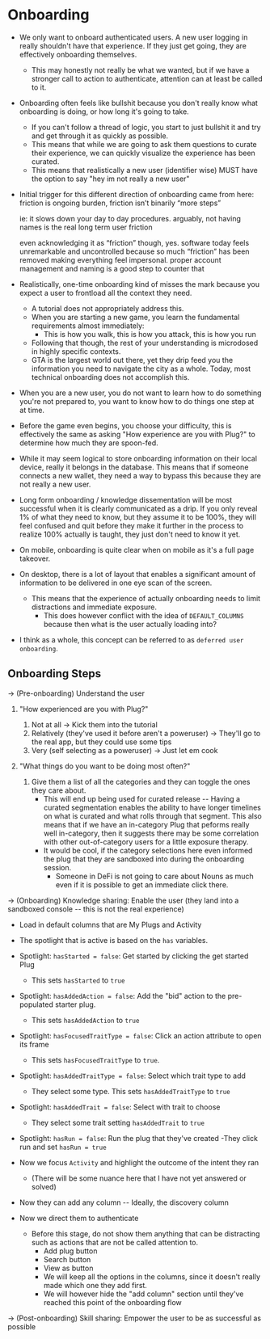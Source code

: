 # Onboarding

- We only want to onboard authenticated users. A new user logging in really shouldn't have that experience. If they just get going, they are effectively onboarding themselves.
    - This may honestly not really be what we wanted, but if we have a stronger call to action to authenticate, attention can at least be called to it.

- Onboarding often feels like bullshit because you don't really know what onboarding is doing, or how long it's going to take.
    - If you can't follow a thread of logic, you start to just bullshit it and try and get through it as quickly as possible.
    - This means that while we are going to ask them questions to curate their experience, we can quickly visualize the experience has been curated.
    - This means that realistically a new user (identifier wise) MUST have the option to say "hey im not really a new user"

- Initial trigger for this different direction of onboarding came from here:
friction is ongoing burden, friction isn’t binarily “more steps”

    ie: it slows down your day to day procedures. arguably, not having names is the real long term user friction

    even acknowledging it as “friction” though, yes. software today feels unremarkable and uncontrolled because so much “friction” has been removed making everything feel impersonal. proper account management and naming is a good step to counter that

- Realistically, one-time onboarding kind of misses the mark because you expect a user to frontload all the context they need.
    - A tutorial does not appropriately address this.
    - When you are starting a new game, you learn the fundamental requirements almost immediately:
        - This is how you walk, this is how you attack, this is how you run
    - Following that though, the rest of your understanding is microdosed in highly specific contexts.
    - GTA is the largest world out there, yet they drip feed you the information you need to navigate the city as a whole. Today, most technical onboarding does not accomplish this.

- When you are a new user, you do not want to learn how to do something you're not prepared to, you want to know how to do things one step at at time.
- Before the game even begins, you choose your difficulty, this is effectively the same as asking "How experience are you with Plug?" to determine how much they are spoon-fed.

- While it may seem logical to store onboarding information on their local device, really it belongs in the database. This means that if someone connects a new wallet, they need a way to bypass this because they are not really a new user.

- Long form onboarding / knowledge dissementation will be most successful when it is clearly communicated as a drip. If you only reveal 1% of what they need to know, but they assume it to be 100%, they will feel confused and quit before they make it further in the process to realize 100% actually is taught, they just don't need to know it yet.

- On mobile, onboarding is quite clear when on mobile as it's a full page takeover.
- On desktop, there is a lot of layout that enables a significant amount of information to be delivered in one eye scan of the screen.
    - This means that the experience of actually onboarding needs to limit distractions and immediate exposure.
        - This does however conflict with the idea of `DEFAULT_COLUMNS` because then what is the user actually loading into?

- I think as a whole, this concept can be referred to as `deferred user onboarding`.

## Onboarding Steps

→ (Pre-onboarding) Understand the user 

1. "How experienced are you with Plug?"
    1. Not at all → Kick them into the tutorial
    2. Relatively (they've used it before aren't a poweruser) → They'll go to the real app, but they could use some tips
    3. Very (self selecting as a poweruser) → Just let em cook

2. "What things do you want to be doing most often?"
    1. Give them a list of all the categories and they can toggle the ones they care about.
        - This will end up being used for curated release -- Having a curated segmentation enables the ability to have longer timelines on what is curated and what rolls through that segment. This also means that if we have an in-category Plug that peforms really well in-category, then it suggests there may be some correlation with other out-of-category users for a little exposure therapy.
        - It would be cool, if the category selections here even informed the plug that they are sandboxed into during the onboarding session.
            - Someone in DeFi is not going to care about Nouns as much even if it is possible to get an immediate click there.

→ (Onboarding) Knowledge sharing: Enable the user (they land into a sandboxed console -- this is not the real experience)

- Load in default columns that are My Plugs and Activity
- The spotlight that is active is based on the `has` variables.

- Spotlight: `hasStarted = false`: Get started by clicking the get started Plug
    - This sets `hasStarted` to `true`

- Spotlight: `hasAddedAction = false`: Add the "bid" action to the pre-populated starter plug.
    - This sets `hasAddedAction` to `true`
- Spotlight: `hasFocusedTraitType = false`: Click an action attribute to open its frame
    - This sets `hasFocusedTraitType` to `true`.
- Spotlight: `hasAddedTraitType = false`: Select which trait type to add
    - They select some type. This sets `hasAddedTraitType` to `true`
- Spotlight: `hasAddedTrait = false`: Select with trait to choose
    - They select some trait setting `hasAddedTrait` to `true`

- Spotlight: `hasRun = false`: Run the plug that they've created 
    -They click run and set `hasRun = true` 

- Now we focus `Activity` and highlight the outcome of the intent they ran
    - (There will be some nuance here that I have not yet answered or solved)
- Now they can add any column -- Ideally, the discovery column
- Now we direct them to authenticate
    - Before this stage, do not show them anything that can be distracting such as actions that are not be called attention to.
         - Add plug button
         - Search button
         - View as button
         - We will keep all the options in the columns, since it doesn't really made which one they add first.
         - We will however hide the "add column" section until they've reached this point of the onboarding flow


→ (Post-onboarding) Skill sharing: Empower the user to be as successful as possible












